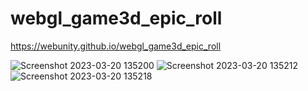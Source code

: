 # webgl_game3d_epic_roll

https://webunity.github.io/webgl_game3d_epic_roll

![Screenshot 2023-03-20 135200](https://user-images.githubusercontent.com/62178856/226270582-59ecfc5d-3324-466d-8df2-de86a8948dfa.png)
![Screenshot 2023-03-20 135212](https://user-images.githubusercontent.com/62178856/226270589-f4bfcc9f-c240-496a-b5a2-b58fac257116.png)
![Screenshot 2023-03-20 135218](https://user-images.githubusercontent.com/62178856/226270592-d605664b-1b4e-4e89-8e47-93d6d59e2ca4.png)
